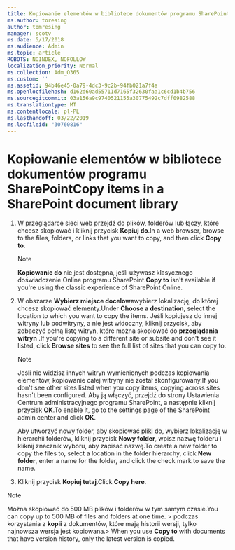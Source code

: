 ```yaml
---
title: Kopiowanie elementów w bibliotece dokumentów programu SharePoint
ms.author: toresing
author: tomresing
manager: scotv
ms.date: 5/17/2018
ms.audience: Admin
ms.topic: article
ROBOTS: NOINDEX, NOFOLLOW
localization_priority: Normal
ms.collection: Adm_O365
ms.custom: ''
ms.assetid: 94b46e45-0a79-4dc3-9c2b-94fb021a7f4a
ms.openlocfilehash: d162d60ad55711d7165f32630faa1c6cd1b4b756
ms.sourcegitcommit: 03a156a9c9740521155a30775492c7dff0982588
ms.translationtype: MT
ms.contentlocale: pl-PL
ms.lasthandoff: 03/22/2019
ms.locfileid: "30760816"
---
```

# <a name="copy-items-in-a-sharepoint-document-library"></a><span data-ttu-id="77a9f-102">Kopiowanie elementów w bibliotece dokumentów programu SharePoint</span><span class="sxs-lookup"><span data-stu-id="77a9f-102">Copy items in a SharePoint document library</span></span>

1. <span data-ttu-id="77a9f-103">W przeglądarce sieci web przejdź do plików, folderów lub łączy, które chcesz skopiować i kliknij przycisk **Kopiuj do**.</span><span class="sxs-lookup"><span data-stu-id="77a9f-103">In a web browser, browse to the files, folders, or links that you want to copy, and then click **Copy to**.</span></span>
    
    > [!NOTE]
    > <span data-ttu-id="77a9f-104">**Kopiowanie do** nie jest dostępna, jeśli używasz klasycznego doświadczenie Online programu SharePoint.</span><span class="sxs-lookup"><span data-stu-id="77a9f-104">**Copy to** isn't available if you're using the classic experience of SharePoint Online.</span></span> 
  
2. <span data-ttu-id="77a9f-105">W obszarze **Wybierz miejsce docelowe**wybierz lokalizację, do której chcesz skopiować elementy.</span><span class="sxs-lookup"><span data-stu-id="77a9f-105">Under **Choose a destination**, select the location to which you want to copy the items.</span></span> <span data-ttu-id="77a9f-106">Jeśli kopiujesz do innej witryny lub podwitryny, a nie jest widoczny, kliknij przycisk, aby zobaczyć pełną listę witryn, które można skopiować do **przeglądania witryn** .</span><span class="sxs-lookup"><span data-stu-id="77a9f-106">If you're copying to a different site or subsite and don't see it listed, click **Browse sites** to see the full list of sites that you can copy to.</span></span> 
    
    > [!NOTE]
    > <span data-ttu-id="77a9f-107">Jeśli nie widzisz innych witryn wymienionych podczas kopiowania elementów, kopiowanie całej witryny nie został skonfigurowany.</span><span class="sxs-lookup"><span data-stu-id="77a9f-107">If you don't see other sites listed when you copy items, copying across sites hasn't been configured.</span></span> <span data-ttu-id="77a9f-108">Aby ją włączyć, przejdź do strony Ustawienia Centrum administracyjnego programu SharePoint, a następnie kliknij przycisk **OK**.</span><span class="sxs-lookup"><span data-stu-id="77a9f-108">To enable it, go to the settings page of the SharePoint admin center and click **OK**.</span></span> 
  
    <span data-ttu-id="77a9f-109">Aby utworzyć nowy folder, aby skopiować pliki do, wybierz lokalizację w hierarchii folderów, kliknij przycisk **Nowy folder**, wpisz nazwę folderu i kliknij znacznik wyboru, aby zapisać nazwę.</span><span class="sxs-lookup"><span data-stu-id="77a9f-109">To create a new folder to copy the files to, select a location in the folder hierarchy, click **New folder**, enter a name for the folder, and click the check mark to save the name.</span></span>
    
3. <span data-ttu-id="77a9f-110">Kliknij przycisk **Kopiuj tutaj**.</span><span class="sxs-lookup"><span data-stu-id="77a9f-110">Click **Copy here**.</span></span>
    
> [!NOTE]
>  <span data-ttu-id="77a9f-111">Można skopiować do 500 MB plików i folderów w tym samym czasie.</span><span class="sxs-lookup"><span data-stu-id="77a9f-111">You can copy up to 500 MB of files and folders at one time.</span></span> <span data-ttu-id="77a9f-112">> podczas korzystania z **kopii** z dokumentów, które mają historii wersji, tylko najnowsza wersja jest kopiowana.</span><span class="sxs-lookup"><span data-stu-id="77a9f-112">>  When you use **Copy to** with documents that have version history, only the latest version is copied.</span></span> 
  

